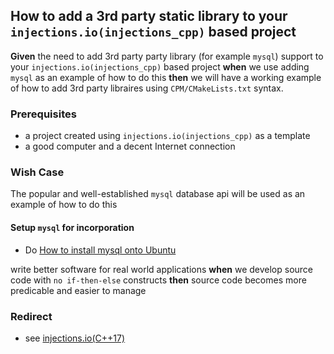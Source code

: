 ## How to add a 3rd party static library to your `injections.io(injections_cpp)` based project
**Given** the need to add 3rd party party library (for example `mysql`) support to your `injections.io(injections_cpp)` based project **when** we use adding `mysql` as an example of how to do this **then** we will have a working example of how to add 3rd party libraires using `CPM/CMakeLists.txt` syntax.

### Prerequisites
 - a project created using `injections.io(injections_cpp)` as a template
 - a good computer and a decent Internet connection

### Wish Case
The popular and well-established `mysql` database api will be used as an example of how to do this
#### Setup `mysql` for incorporation
- Do [How to install mysql onto Ubuntu](https://github.com/perriera/for_interfaces/blob/main/db/mysql/README.md)

write better software for real world applications **when** we develop source code with `no if-then-else` constructs **then** source code becomes more predicable and easier to manage
### Redirect
- see [injections.io(C++17)](https://github.com/perriera/injections)

